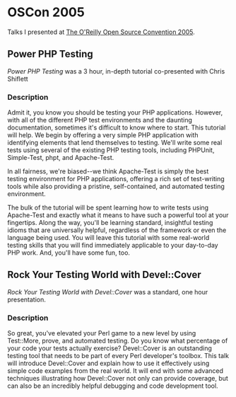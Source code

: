 # OSCon 2005

Talks I presented at [The O'Reilly Open Source Convention 2005](http://conferences.oreillynet.com/os2005/).

## Power PHP Testing

*Power PHP Testing* was a 3 hour, in-depth tutorial co-presented with Chris Shiflett

### Description

Admit it, you know you should be testing your PHP applications. However, with all of the different PHP test environments and the daunting documentation, sometimes it's difficult to know where to start. This tutorial will help. We begin by offering a very simple PHP application with identifying elements that lend themselves to testing. We'll write some real tests using several of the existing PHP testing tools, including PHPUnit, Simple-Test, phpt, and Apache-Test.

In all fairness, we're biased--we think Apache-Test is simply the best testing environment for PHP applications, offering a rich set of test-writing tools while also providing a pristine, self-contained, and automated testing environment.

The bulk of the tutorial will be spent learning how to write tests using Apache-Test and exactly what it means to have such a powerful tool at your fingertips. Along the way, you'll be learning standard, insightful testing idioms that are universally helpful, regardless of the framework or even the language being used. You will leave this tutorial with some real-world testing skills that you will find immediately applicable to your day-to-day PHP work. And, you'll have some fun, too.

## Rock Your Testing World with Devel::Cover

*Rock Your Testing World with Devel::Cover* was a standard, one hour presentation.

### Description

So great, you've elevated your Perl game to a new level by using Test::More, prove, and automated testing. Do you know what percentage of your code your tests actually exercise? Devel::Cover is an outstanding testing tool that needs to be part of every Perl developer's toolbox. This talk will introduce Devel::Cover and explain how to use it effectively using simple code examples from the real world. It will end with some advanced techniques illustrating how Devel::Cover not only can provide coverage, but can also be an incredibly helpful debugging and code development tool.
